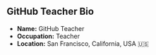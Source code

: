 ## GitHub Teacher Bio

- **Name:** GitHub Teacher
- **Occupation:** Teacher
- **Location:** San Francisco, California, USA :us:
